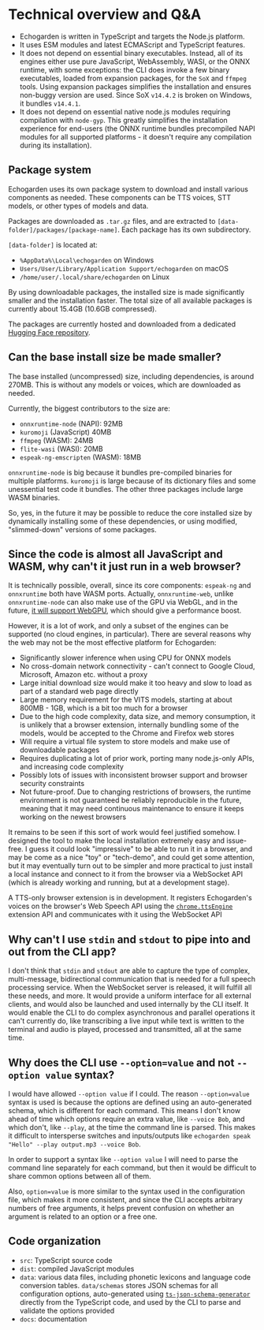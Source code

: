 # Technical overview and Q&A

* Echogarden is written in TypeScript and targets the Node.js platform.
* It uses ESM modules and latest ECMAScript and TypeScript features.
* It does not depend on essential binary executables. Instead, all of its engines either use pure JavaScript, WebAssembly, WASI, or the ONNX runtime, with some exceptions: the CLI does invoke a few binary executables, loaded from expansion packages, for the `SoX` and `ffmpeg` tools. Using expansion packages simplifies the installation and ensures non-buggy version are used. Since SoX `v14.4.2` is broken on Windows, it bundles `v14.4.1`.
* It does not depend on essential native node.js modules requiring compilation with `node-gyp`. This greatly simplifies the installation experience for end-users (the ONNX runtime bundles precompiled NAPI modules for all supported platforms - it doesn't require any compilation during its installation).

## Package system

Echogarden uses its own package system to download and install various components as needed. These components can be TTS voices, STT models, or other types of models and data.

Packages are downloaded as `.tar.gz` files, and are extracted to `[data-folder]/packages/[package-name]`. Each package has its own subdirectory.

`[data-folder]` is located at:
* `%AppData%\Local\echogarden` on Windows
* `Users/User/Library/Application Support/echogarden` on macOS
* `/home/user/.local/share/echogarden` on Linux

By using downloadable packages, the installed size is made significantly smaller and the installation faster. The total size of all available packages is currently about 15.4GB (10.6GB compressed).

The packages are currently hosted and downloaded from a dedicated [Hugging Face repository](https://huggingface.co/echogarden/echogarden-packages).

## Can the base install size be made smaller?

The base installed (uncompressed) size, including dependencies, is around 270MB. This is without any models or voices, which are downloaded as needed.

Currently, the biggest contributors to the size are:

* `onnxruntime-node` (NAPI): 92MB
* `kuromoji` (JavaScript) 40MB
* `ffmpeg` (WASM): 24MB
* `flite-wasi` (WASI): 20MB
* `espeak-ng-emscripten` (WASM): 18MB

`onnxruntime-node` is big because it bundles pre-compiled binaries for multiple platforms. `kuromoji` is large because of its dictionary files and some unessential test code it bundles. The other three packages include large WASM binaries.

So, yes, in the future it may be possible to reduce the core installed size by dynamically installing some of these dependencies, or using modified, "slimmed-down" versions of some packages.

## Since the code is almost all JavaScript and WASM, why can't it just run in a web browser?

It is technically possible, overall, since its core components: `espeak-ng` and `onnxruntime` both have WASM ports. Actually, `onnxruntime-web`, unlike `onnxruntime-node` can also make use of the GPU via WebGL, and in the future, [it will support WebGPU](https://github.com/microsoft/onnxruntime/issues/11695), which should give a performance boost.

However, it is a lot of work, and only a subset of the engines can be supported (no cloud engines, in particular). There are several reasons why the web may not be the most effective platform for Echogarden:

* Significantly slower inference when using CPU for ONNX models
* No cross-domain network connectivity - can't connect to Google Cloud, Microsoft, Amazon etc. without a proxy
* Large initial download size would make it too heavy and slow to load as part of a standard web page directly
* Large memory requirement for the VITS models, starting at about 800MB - 1GB, which is a bit too much for a browser
* Due to the high code complexity, data size, and memory consumption, it is unlikely that a browser extension, internally bundling some of the models, would be accepted to the Chrome and Firefox web stores
* Will require a virtual file system to store models and make use of downloadable packages
* Requires duplicating a lot of prior work, porting many node.js-only APIs, and increasing code complexity
* Possibly lots of issues with inconsistent browser support and browser security constraints
* Not future-proof. Due to changing restrictions of browsers, the runtime environment is not guaranteed be reliably reproducible in the future, meaning that it may need continuous maintenance to ensure it keeps working on the newest browsers

It remains to be seen if this sort of work would feel justified somehow. I designed the tool to make the local installation extremely easy and issue-free. I guess it could look "impressive" to be able to run it in a browser, and may be come as a nice "toy" or "tech-demo", and could get some attention, but it may eventually turn out to be simpler and more practical to just install a local instance and connect to it from the browser via a WebSocket API (which is already working and running, but at a development stage).

A TTS-only browser extension is in development. It registers Echogarden's voices on the browser's Web Speech API using the [`chrome.ttsEngine`](https://developer.chrome.com/docs/extensions/reference/ttsEngine/) extension API and communicates with it using the WebSocket API

## Why can't I use `stdin` and `stdout` to pipe into and out from the CLI app?

I don't think that `stdin` and `stdout` are able to capture the type of complex, multi-message, bidirectional communication that is needed for a full speech processing service. When the WebSocket server is released, it will fulfill all these needs, and more. It would provide a uniform interface for all external clients, and would also be launched and used internally by the CLI itself. It would enable the CLI to do complex asynchronous and parallel operations it can't currently do, like transcribing a live input while text is written to the terminal and audio is played, processed and transmitted, all at the same time.

## Why does the CLI use `--option=value` and not `--option value` syntax?

I would have allowed `--option value` if I could. The reason `--option=value` syntax is used is because the options are defined using an auto-generated schema, which is different for each command. This means I don't know ahead of time which options require an extra value, like `--voice Bob`, and which don't, like `--play`, at the time the command line is parsed. This makes it difficult to intersperse switches and inputs/outputs like `echogarden speak "Hello" --play output.mp3 --voice Bob`.

In order to support a syntax like `--option value` I will need to parse the command line separately for each command, but then it would be difficult to share common options between all of them.

Also, `option=value` is more similar to the syntax used in the configuration file, which makes it more consistent, and since the CLI accepts arbitrary numbers of free arguments, it helps prevent confusion on whether an argument is related to an option or a free one.

## Code organization

* `src`: TypeScript source code
* `dist`: compiled JavaScript modules
* `data`: various data files, including phonetic lexicons and language code conversion tables. `data/schemas` stores JSON schemas for all configuration options, auto-generated using [`ts-json-schema-generator`](https://github.com/vega/ts-json-schema-generator) directly from the TypeScript code, and used by the CLI to parse and validate the options provided
* `docs`: documentation
